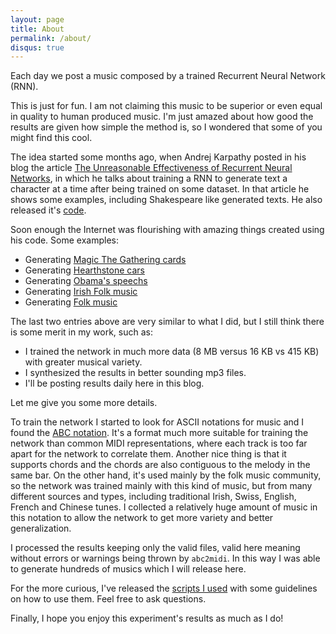 ```yaml
---
layout: page
title: About
permalink: /about/
disqus: true
---
```


Each day we post a music composed by a trained Recurrent Neural Network (RNN).

This is just for fun. I am not claiming this music to be superior or even equal in
quality to human produced music. I'm just amazed about how good the results are
given how simple the method is, so I wondered that some of you might find this cool.

The idea started some months ago, when Andrej Karpathy posted in his blog the
article [The Unreasonable Effectiveness of Recurrent Neural Networks](http://karpathy.github.io/2015/05/21/rnn-effectiveness/),
in which he talks about training a RNN to generate text a character at a time after being
trained on some dataset. In that article he shows some examples, including Shakespeare
like generated texts. He also released it's [code](https://github.com/karpathy/char-rnn).

Soon enough the Internet was flourishing with amazing things created using his code.
Some examples:

- Generating [Magic The Gathering cards](http://motherboard.vice.com/read/the-ai-that-learned-magic-the-gathering)
- Generating [Hearthstone cars](http://blizzardwatch.com/2015/07/15/neural-net-generates-hearthstone-cards-hilarity-results/)
- Generating [Obama's speechs](https://medium.com/@samim/obama-rnn-machine-generated-political-speeches-c8abd18a2ea0)
- Generating [Irish Folk music](https://www.reddit.com/r/MachineLearning/comments/36zi75/i_used_andrej_karpathys_charrnn_to_compose_irish/)
- Generating [Folk music](https://highnoongmt.wordpress.com/2015/05/22/lisls-stis-recurrent-neural-networks-for-folk-music-generation/)

The last two entries above are very similar to what I did, but I still think there is some merit
in my work, such as:

- I trained the network in much more data (8 MB versus 16 KB vs 415 KB) with greater musical variety.
- I synthesized the results in better sounding mp3 files.
- I'll be posting results daily here in this blog.

Let me give you some more details.

To train the network I started to look for ASCII notations for music and I found the
[ABC notation](http://abcnotation.com/). It's a format much more suitable for training
the network than common MIDI representations, where each track is too far apart for the
network to correlate them. Another nice thing is that it supports chords and the chords
are also contiguous to the melody in the same bar. On the other hand, it's used
mainly by the folk music community, so the network was trained mainly with this kind of
music, but from many different sources and types, including traditional Irish,
Swiss, English, French and Chinese tunes. I collected a relatively huge amount
of music in this notation to allow the network to get more variety and better generalization.

I processed the results keeping only the valid files, valid here meaning without
errors or warnings being thrown by `abc2midi`. In this way I was able to generate
hundreds of musics which I will release here.

For the more curious, I've released the [scripts I used](https://github.com/allanino/rnn-composer-helper) with some guidelines on
how to use them. Feel free to ask questions.

Finally, I hope you enjoy this experiment's results as much as I do!
